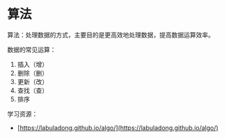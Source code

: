 # 算法

算法：处理数据的方式，主要目的是更高效地处理数据，提高数据运算效率。

数据的常见运算：

1. 插入（增）
2. 删除（删）
3. 更新（改）
4. 查找（查）
5. 排序



学习资源：

* [https://labuladong.github.io/algo/](https://labuladong.github.io/algo/)
